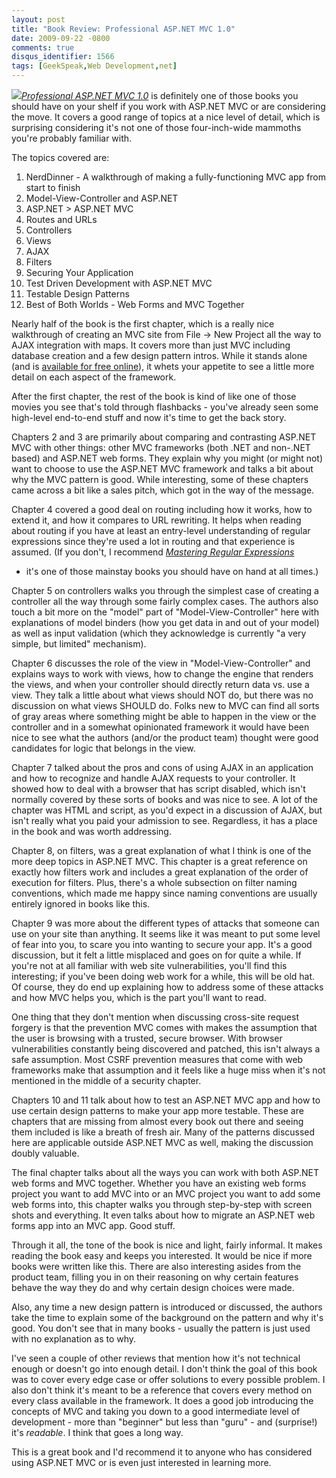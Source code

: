 ```yaml
---
layout: post
title: "Book Review: Professional ASP.NET MVC 1.0"
date: 2009-09-22 -0800
comments: true
disqus_identifier: 1566
tags: [GeekSpeak,Web Development,net]
---
```

[*![](http://ecx.images-amazon.com/images/I/41vsFoLZq9L._SL160_.jpg)*](http://www.amazon.com/gp/product/0470384611?ie=UTF8&tag=mhsvortex&linkCode=as2&camp=1789&creative=390957&creativeASIN=0470384611 "Professional ASP.NET MVC 1.0")*[Professional
ASP.NET MVC
1.0](http://www.amazon.com/gp/product/0470384611?ie=UTF8&tag=mhsvortex&linkCode=as2&camp=1789&creative=390957&creativeASIN=0470384611)*
is definitely one of those books you should have on your shelf if you
work with ASP.NET MVC or are considering the move. It covers a good
range of topics at a nice level of detail, which is surprising
considering it's not one of those four-inch-wide mammoths you're
probably familiar with.

The topics covered are:

1.  NerdDinner - A walkthrough of making a fully-functioning MVC app
    from start to finish
2.  Model-View-Controller and ASP.NET
3.  ASP.NET \> ASP.NET MVC
4.  Routes and URLs
5.  Controllers
6.  Views
7.  AJAX
8.  Filters
9.  Securing Your Application
10. Test Driven Development with ASP.NET MVC
11. Testable Design Patterns
12. Best of Both Worlds - Web Forms and MVC Together

Nearly half of the book is the first chapter, which is a really nice
walkthrough of creating an MVC site from File -\> New Project all the
way to AJAX integration with maps. It covers more than just MVC
including database creation and a few design pattern intros. While it
stands alone (and is [available for free
online](http://tinyurl.com/aspnetmvc)), it whets your appetite to see a
little more detail on each aspect of the framework.

After the first chapter, the rest of the book is kind of like one of
those movies you see that's told through flashbacks - you've already
seen some high-level end-to-end stuff and now it's time to get the back
story.

Chapters 2 and 3 are primarily about comparing and contrasting ASP.NET
MVC with other things: other MVC frameworks (both .NET and non-.NET
based) and ASP.NET web forms. They explain why you might (or might not)
want to choose to use the ASP.NET MVC framework and talks a bit about
why the MVC pattern is good. While interesting, some of these chapters
came across a bit like a sales pitch, which got in the way of the
message.

Chapter 4 covered a good deal on routing including how it works, how to
extend it, and how it compares to URL rewriting. It helps when reading
about routing if you have at least an entry-level understanding of
regular expressions since they're used a lot in routing and that
experience is assumed. (If you don't, I recommend *[Mastering Regular
Expressions](http://www.amazon.com/gp/product/0596528124?ie=UTF8&tag=mhsvortex&linkCode=as2&camp=1789&creative=390957&creativeASIN=0596528124)*
- it's one of those mainstay books you should have on hand at all
times.)

Chapter 5 on controllers walks you through the simplest case of creating
a controller all the way through some fairly complex cases. The authors
also touch a bit more on the "model" part of "Model-View-Controller"
here with explanations of model binders (how you get data in and out of
your model) as well as input validation (which they acknowledge is
currently "a very simple, but limited" mechanism).

Chapter 6 discusses the role of the view in "Model-View-Controller" and
explains ways to work with views, how to change the engine that renders
the views, and when your controller should directly return data vs. use
a view. They talk a little about what views should NOT do, but there was
no discussion on what views SHOULD do. Folks new to MVC can find all
sorts of gray areas where something might be able to happen in the view
or the controller and in a somewhat opinionated framework it would have
been nice to see what the authors (and/or the product team) thought were
good candidates for logic that belongs in the view.

Chapter 7 talked about the pros and cons of using AJAX in an application
and how to recognize and handle AJAX requests to your controller. It
showed how to deal with a browser that has script disabled, which isn't
normally covered by these sorts of books and was nice to see. A lot of
the chapter was HTML and script, as you'd expect in a discussion of
AJAX, but isn't really what you paid your admission to see. Regardless,
it has a place in the book and was worth addressing.

Chapter 8, on filters, was a great explanation of what I think is one of
the more deep topics in ASP.NET MVC. This chapter is a great reference
on exactly how filters work and includes a great explanation of the
order of execution for filters. Plus, there's a whole subsection on
filter naming conventions, which made me happy since naming conventions
are usually entirely ignored in books like this.

Chapter 9 was more about the different types of attacks that someone can
use on your site than anything. It seems like it was meant to put some
level of fear into you, to scare you into wanting to secure your app.
It's a good discussion, but it felt a little misplaced and goes on for
quite a while. If you're not at all familiar with web site
vulnerabilities, you'll find this interesting; if you've been doing web
work for a while, this will be old hat. Of course, they do end up
explaining how to address some of these attacks and how MVC helps you,
which is the part you'll want to read.

One thing that they don't mention when discussing cross-site request
forgery is that the prevention MVC comes with makes the assumption that
the user is browsing with a trusted, secure browser. With browser
vulnerabilities constantly being discovered and patched, this isn't
always a safe assumption. Most CSRF prevention measures that come with
web frameworks make that assumption and it feels like a huge miss when
it's not mentioned in the middle of a security chapter.

Chapters 10 and 11 talk about how to test an ASP.NET MVC app and how to
use certain design patterns to make your app more testable. These are
chapters that are missing from almost every book out there and seeing
them included is like a breath of fresh air. Many of the patterns
discussed here are applicable outside ASP.NET MVC as well, making the
discussion doubly valuable.

The final chapter talks about all the ways you can work with both
ASP.NET web forms and MVC together. Whether you have an existing web
forms project you want to add MVC into or an MVC project you want to add
some web forms into, this chapter walks you through step-by-step with
screen shots and everything. It even talks about how to migrate an
ASP.NET web forms app into an MVC app. Good stuff.

Through it all, the tone of the book is nice and light, fairly informal.
It makes reading the book easy and keeps you interested. It would be
nice if more books were written like this. There are also interesting
asides from the product team, filling you in on their reasoning on why
certain features behave the way they do and why certain design choices
were made.

Also, any time a new design pattern is introduced or discussed, the
authors take the time to explain some of the background on the pattern
and why it's good. You don't see that in many books - usually the
pattern is just used with no explanation as to why.

I've seen a couple of other reviews that mention how it's not technical
enough or doesn't go into enough detail. I don't think the goal of this
book was to cover every edge case or offer solutions to every possible
problem. I also don't think it's meant to be a reference that covers
every method on every class available in the framework. It does a good
job introducing the concepts of MVC and taking you down to a good
intermediate level of development - more than "beginner" but less than
"guru" - and (surprise!) it's *readable*. I think that goes a long way.

This is a great book and I'd recommend it to anyone who has considered
using ASP.NET MVC or is even just interested in learning more.

